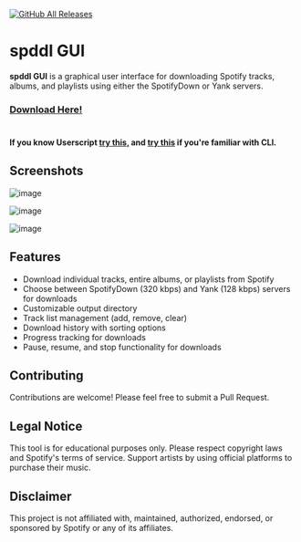 [![GitHub All Releases](https://img.shields.io/github/downloads/afkarxyz/spddl-GUI/total?style=for-the-badge)](https://github.com/afkarxyz/spddl-GUI/releases)

# spddl GUI

**spddl GUI** is a graphical user interface for downloading Spotify tracks, albums, and playlists using either the SpotifyDown or Yank servers.
### [Download Here!](https://github.com/afkarxyz/spddl-GUI/releases/download/spddl/spddl_gui.exe)
#
#### If you know Userscript [try this,](https://github.com/afkarxyz/Yank-Userscript) and [try this](https://github.com/afkarxyz/spddl) if you're familiar with CLI.

## Screenshots

![image](https://github.com/user-attachments/assets/c41a85bf-d01d-4711-9ede-3a2a1287068f)

![image](https://github.com/user-attachments/assets/56f3db12-c073-4dae-81f2-c7209306adc8)

![image](https://github.com/user-attachments/assets/19b06a99-0bc9-45ae-80f1-a28fceeb2ab2)

## Features

- Download individual tracks, entire albums, or playlists from Spotify
- Choose between SpotifyDown (320 kbps) and Yank (128 kbps) servers for downloads
- Customizable output directory
- Track list management (add, remove, clear)
- Download history with sorting options
- Progress tracking for downloads
- Pause, resume, and stop functionality for downloads

## Contributing

Contributions are welcome! Please feel free to submit a Pull Request.

## Legal Notice

This tool is for educational purposes only. Please respect copyright laws and Spotify's terms of service. Support artists by using official platforms to purchase their music.

## Disclaimer

This project is not affiliated with, maintained, authorized, endorsed, or sponsored by Spotify or any of its affiliates.
